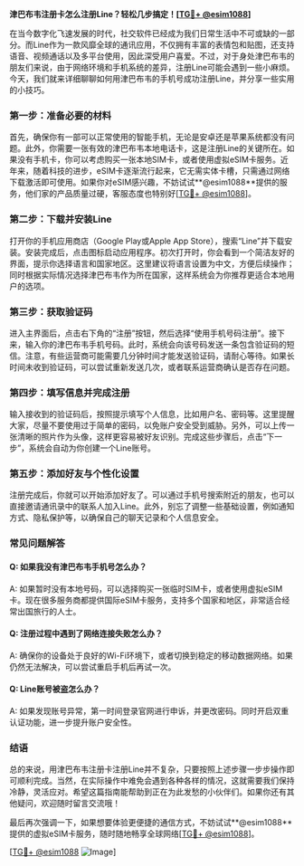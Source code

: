 **津巴布韦注册卡怎么注册Line？轻松几步搞定！[[TG💪+ @esim1088](https://t.me/s/esim1088)]**

在当今数字化飞速发展的时代，社交软件已经成为我们日常生活中不可或缺的一部分。而Line作为一款风靡全球的通讯应用，不仅拥有丰富的表情包和贴图，还支持语音、视频通话以及多平台使用，因此深受用户喜爱。不过，对于身处津巴布韦的朋友们来说，由于网络环境和手机系统的差异，注册Line可能会遇到一些小麻烦。今天，我们就来详细聊聊如何用津巴布韦的手机号成功注册Line，并分享一些实用的小技巧。

### **第一步：准备必要的材料**
首先，确保你有一部可以正常使用的智能手机，无论是安卓还是苹果系统都没有问题。此外，你需要一张有效的津巴布韦本地电话卡，这是注册Line的关键所在。如果没有手机卡，你可以考虑购买一张本地SIM卡，或者使用虚拟eSIM卡服务。近年来，随着科技的进步，eSIM卡逐渐流行起来，它无需实体卡槽，只需通过网络下载激活即可使用。如果你对eSIM感兴趣，不妨试试**@esim1088**提供的服务，他们家的产品质量过硬，客服态度也特别好[[TG💪+ @esim1088](https://t.me/s/esim1088)]。

### **第二步：下载并安装Line**
打开你的手机应用商店（Google Play或Apple App Store），搜索“Line”并下载安装。安装完成后，点击图标启动应用程序。初次打开时，你会看到一个简洁友好的界面，提示你选择语言和国家地区。这里建议将语言设置为中文，方便后续操作；同时根据实际情况选择津巴布韦作为所在国家，这样系统会为你推荐更适合本地用户的选项。

### **第三步：获取验证码**
进入主界面后，点击右下角的“注册”按钮，然后选择“使用手机号码注册”。接下来，输入你的津巴布韦手机号码。此时，系统会向该号码发送一条包含验证码的短信。注意，有些运营商可能需要几分钟时间才能发送验证码，请耐心等待。如果长时间未收到验证码，可以尝试重新发送几次，或者联系运营商确认是否存在问题。

### **第四步：填写信息并完成注册**
输入接收到的验证码后，按照提示填写个人信息，比如用户名、密码等。这里提醒大家，尽量不要使用过于简单的密码，以免账户安全受到威胁。另外，可以上传一张清晰的照片作为头像，这样更容易被好友识别。完成这些步骤后，点击“下一步”，系统会自动为你创建一个Line账号。

### **第五步：添加好友与个性化设置**
注册完成后，你就可以开始添加好友了。可以通过手机号搜索附近的朋友，也可以直接邀请通讯录中的联系人加入Line。此外，别忘了调整一些基础设置，例如通知方式、隐私保护等，以确保自己的聊天记录和个人信息安全。

### **常见问题解答**
#### Q: 如果我没有津巴布韦手机号怎么办？
A: 如果暂时没有本地号码，可以选择购买一张临时SIM卡，或者使用虚拟eSIM卡。现在很多服务商都提供国际eSIM卡服务，支持多个国家和地区，非常适合经常出国旅行的人士。

#### Q: 注册过程中遇到了网络连接失败怎么办？
A: 确保你的设备处于良好的Wi-Fi环境下，或者切换到稳定的移动数据网络。如果仍然无法解决，可以尝试重启手机后再试一次。

#### Q: Line账号被盗怎么办？
A: 如果发现账号异常，第一时间登录官网进行申诉，并更改密码。同时开启双重认证功能，进一步提升账户安全性。

### **结语**
总的来说，用津巴布韦注册卡注册Line并不复杂，只要按照上述步骤一步步操作即可顺利完成。当然，在实际操作中难免会遇到各种各样的情况，这就需要我们保持冷静，灵活应对。希望这篇指南能帮助到正在为此发愁的小伙伴们。如果你还有其他疑问，欢迎随时留言交流哦！

最后再次强调一下，如果想要体验更便捷的通信方式，不妨试试**@esim1088**提供的虚拟eSIM卡服务，随时随地畅享全球网络[[TG💪+ @esim1088](https://t.me/s/esim1088)]。

[[TG💪+ @esim1088](https://t.me/s/esim1088) ![Image](https://i.postimg.cc/4NQfJmqS/Snipaste-2025-05-13-00-14-12.png)]